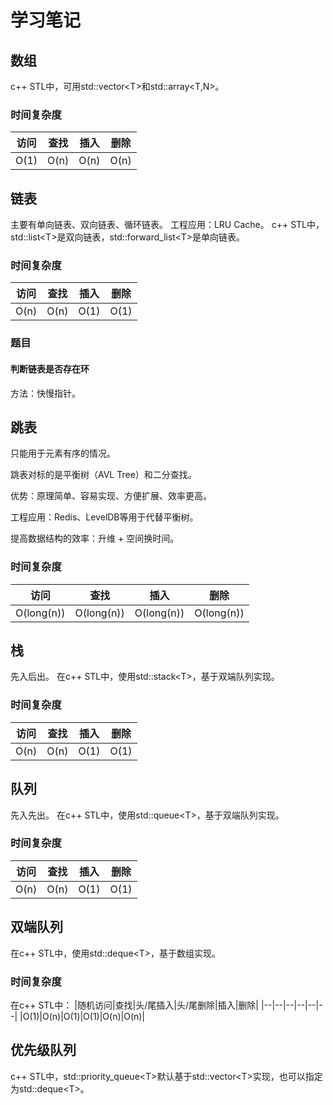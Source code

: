 # 学习笔记
## 数组
c++ STL中，可用std::vector\<T>和std::array\<T,N>。
### 时间复杂度
|访问|查找|插入|删除|
|--|--|--|--|
|O(1)|O(n)|O(n)|O(n)|

## 链表
主要有单向链表、双向链表、循环链表。
工程应用：LRU Cache。
c++ STL中，std::list\<T>是双向链表，std::forward_list\<T>是单向链表。
### 时间复杂度
|访问|查找|插入|删除|
|--|--|--|--|
|O(n)|O(n)|O(1)|O(1)|
### 题目
#### 判断链表是否存在环
方法：快慢指针。

## 跳表
只能用于元素有序的情况。

跳表对标的是平衡树（AVL Tree）和二分查找。

优势：原理简单、容易实现、方便扩展、效率更高。

工程应用：Redis、LevelDB等用于代替平衡树。

提高数据结构的效率：升维 + 空间换时间。
### 时间复杂度
|访问|查找|插入|删除|
|--|--|--|--|
|O(long(n))|O(long(n))|O(long(n))|O(long(n))|

## 栈
先入后出。
在c++ STL中，使用std::stack\<T>，基于双端队列实现。
### 时间复杂度
|访问|查找|插入|删除|
|--|--|--|--|
|O(n)|O(n)|O(1)|O(1)|
## 队列
先入先出。
在c++ STL中，使用std::queue\<T>，基于双端队列实现。
### 时间复杂度
|访问|查找|插入|删除|
|--|--|--|--|
|O(n)|O(n)|O(1)|O(1)|
## 双端队列
在c++ STL中，使用std::deque\<T>，基于数组实现。
### 时间复杂度
在c++ STL中：
|随机访问|查找|头/尾插入|头/尾删除|插入|删除|
|--|--|--|--|--|--|
|O(1)|O(n)|O(1)|O(1)|O(n)|O(n)|

## 优先级队列
c++ STL中，std::priority_queue\<T>默认基于std::vector\<T>实现，也可以指定为std::deque\<T>。